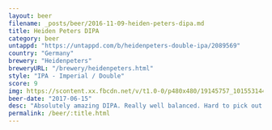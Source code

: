 ```yaml
---
layout: beer
filename: _posts/beer/2016-11-09-heiden-peters-dipa.md
title: Heiden Peters DIPA
category: beer
untappd: "https://untappd.com/b/heidenpeters-double-ipa/2089569"
country: "Germany"
brewery: "Heidenpeters"
breweryURL: "/brewery/heidenpeters.html"
style: "IPA - Imperial / Double"
score: 9
img: https://scontent.xx.fbcdn.net/v/t1.0-0/p480x480/19145757_10155314453613745_4452962966552246076_n.jpg?oh=ba2056270c138a0afec815d4e39bf736&oe=5A36FD14
beer-date: "2017-06-15"
desc: "Absolutely amazing DIPA. Really well balanced. Hard to pick out the hop type as it seems like there’s a lot mixed in there"
permalink: /beer/:title.html
---
```

